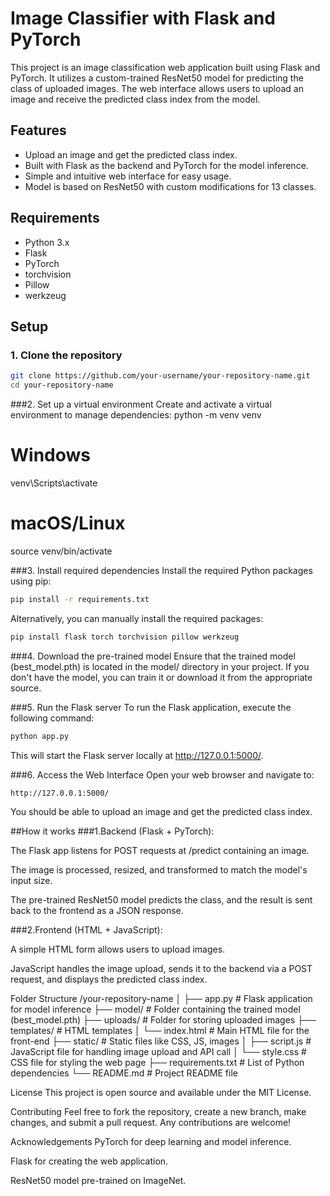 # Image Classifier with Flask and PyTorch

This project is an image classification web application built using Flask and PyTorch. It utilizes a custom-trained ResNet50 model for predicting the class of uploaded images. The web interface allows users to upload an image and receive the predicted class index from the model.

## Features

- Upload an image and get the predicted class index.
- Built with Flask as the backend and PyTorch for the model inference.
- Simple and intuitive web interface for easy usage.
- Model is based on ResNet50 with custom modifications for 13 classes.

## Requirements

- Python 3.x
- Flask
- PyTorch
- torchvision
- Pillow
- werkzeug

## Setup

### 1. Clone the repository

```bash
git clone https://github.com/your-username/your-repository-name.git
cd your-repository-name
```
###2. Set up a virtual environment
Create and activate a virtual environment to manage dependencies:
python -m venv venv
# Windows
venv\Scripts\activate
# macOS/Linux
source venv/bin/activate

###3. Install required dependencies
Install the required Python packages using pip:
```bash
pip install -r requirements.txt
```

Alternatively, you can manually install the required packages:

```bash
pip install flask torch torchvision pillow werkzeug
```
###4. Download the pre-trained model
Ensure that the trained model (best_model.pth) is located in the model/ directory in your project. If you don't have the model, you can train it or download it from the appropriate source.

###5. Run the Flask server
To run the Flask application, execute the following command:
```bash
python app.py
```
This will start the Flask server locally at http://127.0.0.1:5000/.

###6. Access the Web Interface
Open your web browser and navigate to:
```bash
http://127.0.0.1:5000/
```
You should be able to upload an image and get the predicted class index.

##How it works
###1.Backend (Flask + PyTorch):

  The Flask app listens for POST requests at /predict containing an image.

  The image is processed, resized, and transformed to match the model's input size.

  The pre-trained ResNet50 model predicts the class, and the result is sent back to the frontend as a JSON response.

###2.Frontend (HTML + JavaScript):

A simple HTML form allows users to upload images.

JavaScript handles the image upload, sends it to the backend via a POST request, and displays the predicted class index.

Folder Structure
/your-repository-name
│
├── app.py              # Flask application for model inference
├── model/              # Folder containing the trained model (best_model.pth)
├── uploads/            # Folder for storing uploaded images
├── templates/          # HTML templates
│   └── index.html      # Main HTML file for the front-end
├── static/             # Static files like CSS, JS, images
│   ├── script.js       # JavaScript file for handling image upload and API call
│   └── style.css       # CSS file for styling the web page
├── requirements.txt    # List of Python dependencies
└── README.md           # Project README file

License
This project is open source and available under the MIT License.

Contributing
Feel free to fork the repository, create a new branch, make changes, and submit a pull request. Any contributions are welcome!

Acknowledgements
PyTorch for deep learning and model inference.

Flask for creating the web application.

ResNet50 model pre-trained on ImageNet.

